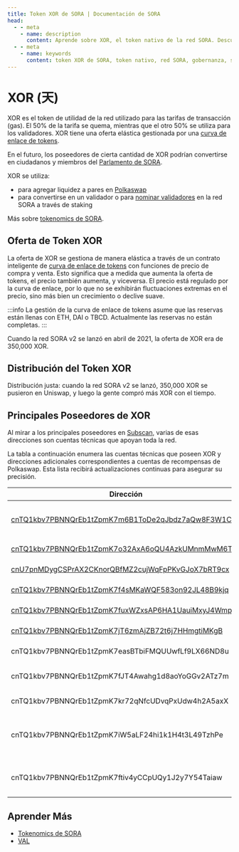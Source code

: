 ```yaml
---
title: Token XOR de SORA | Documentación de SORA
head:
  - - meta
    - name: description
      content: Aprende sobre XOR, el token nativo de la red SORA. Descubre las características, casos de uso y beneficios de XOR dentro del ecosistema SORA. Explora su rol en la gobernanza, staking, provisión de liquidez y otras actividades, y comprende cómo XOR impulsa la economía descentralizada e incentiva la participación activa en la red SORA.
  - - meta
    - name: keywords
      content: token XOR de SORA, token nativo, red SORA, gobernanza, staking, provisión de liquidez, economía descentralizada
---
```


# XOR (天)

XOR es el token de utilidad de la red utilizado para las tarifas de transacción (gas). El 50% de la tarifa se quema, mientras que el otro 50% se utiliza para los validadores. XOR tiene una oferta elástica gestionada por una [curva de enlace de tokens](https://medium.com/sora-xor/sora-the-new-economic-order-3ec3f0327e5a).

En el futuro, los poseedores de cierta cantidad de XOR podrían convertirse en ciudadanos y miembros del [Parlamento de SORA](https://medium.com/sora-xor/the-sora-parliament-af8184dae384).

XOR se utiliza:

- para agregar liquidez a pares en [Polkaswap](https://polkaswap.io/)
- para convertirse en un validador o para [nominar validadores](https://wiki.sora.org/guides/how-to-nominate-validators-stake-your-xor) en la red SORA a través de staking

Más sobre [tokenomics de SORA](https://medium.com/sora-xor/sora-the-new-economic-order-3ec3f0327e5a).

## Oferta de Token XOR

La oferta de XOR se gestiona de manera elástica a través de un contrato inteligente de [curva de enlace de tokens](https://wiki.sora.org/token-bonding-curve) con funciones de precio de compra y venta. Esto significa que a medida que aumenta la oferta de tokens, el precio también aumenta, y viceversa. El precio está regulado por la curva de enlace, por lo que no se exhibirán fluctuaciones extremas en el precio, sino más bien un crecimiento o declive suave.

:::info
La gestión de la curva de enlace de tokens asume que las reservas están llenas con ETH, DAI o TBCD. Actualmente las reservas no están completas.
:::

Cuando la red SORA v2 se lanzó en abril de 2021, la oferta de XOR era de 350,000 XOR.

## Distribución del Token XOR

Distribución justa: cuando la red SORA v2 se lanzó, 350,000 XOR se pusieron en Uniswap, y luego la gente compró más XOR con el tiempo.

## Principales Poseedores de XOR

Al mirar a los principales poseedores en [Subscan](https://sora.subscan.io/account), varias de esas direcciones son cuentas técnicas que apoyan toda la red.

La tabla a continuación enumera las cuentas técnicas que poseen XOR y direcciones adicionales correspondientes a cuentas de recompensas de Polkaswap. Esta lista recibirá actualizaciones continuas para asegurar su precisión.

| Dirección                                                                                                                                 | Rol                                                                                                                               |
| --------------------------------------------------------------------------------------------------------------------------------------- | ---------------------------------------------------------------------------------------------------------------------------------- |
| [cnTQ1kbv7PBNNQrEb1tZpmK7m6B1ToDe2qJbdz7aQw8F3W1CK ](https://sora.subscan.io/account/cnTQ1kbv7PBNNQrEb1tZpmK7m6B1ToDe2qJbdz7aQw8F3W1CK) | **Contrato inteligente del puente de Ethereum**                                                                                   |
| [cnTQ1kbv7PBNNQrEb1tZpmK7o32AxA6oQU4AzkUMnmMwM6Tk7](https://sora.subscan.io/account/cnTQ1kbv7PBNNQrEb1tZpmK7o32AxA6oQU4AzkUMnmMwM6Tk7)  | **Piscina XOR-PSWAP**                                                                                                             |
| [cnU7pnMDygCSPrAX2CKnorQBfMZ2cujWqFpPKvGJoX7bRT9cx](https://sora.subscan.io/account/cnU7pnMDygCSPrAX2CKnorQBfMZ2cujWqFpPKvGJoX7bRT9cx)  | [**Préstamo de JP Games**](https://medium.com/sora-xor/sora-xor-could-be-the-official-native-token-of-the-pegasus-world-kit-4ac45fd7cc32) |
| [cnTQ1kbv7PBNNQrEb1tZpmK7f4sMKaWQF583on92JL48B9kjq ](https://sora.subscan.io/account/cnTQ1kbv7PBNNQrEb1tZpmK7f4sMKaWQF583on92JL48B9kjq) | **Piscina XOR-VAL**                                                                                                               |
| [cnTQ1kbv7PBNNQrEb1tZpmK7fuxWZxsAP6HA1UauiMxyJ4Wmp ](https://sora.subscan.io/account/cnTQ1kbv7PBNNQrEb1tZpmK7fuxWZxsAP6HA1UauiMxyJ4Wmp) | **Piscina XOR-DAI**                                                                                                               |
| [cnTQ1kbv7PBNNQrEb1tZpmK7jT6zmAjZB72t6j7HHmgtiMKgB ](https://sora.subscan.io/account/cnTQ1kbv7PBNNQrEb1tZpmK7jT6zmAjZB72t6j7HHmgtiMKgB) | **Piscina XOR-ETH**                                                                                                               |
| cnTQ1kbv7PBNNQrEb1tZpmK7easBTbiFMQUUwfLf9LX66ND8u                                                                                       | **Recompensas TBC**                                                                                                                |
| cnTQ1kbv7PBNNQrEb1tZpmK7fJT4Awahg1d8aoYoGGv2ATz7m                                                                                       | **Recompensas del creador de mercado**                                                                                            |
| cnTQ1kbv7PBNNQrEb1tZpmK7kr72qNfcUDvqPxUdw4h2A5axX                                                                                       | **Recompensas de farming**                                                                                                         |
| cnTQ1kbv7PBNNQrEb1tZpmK7iW5aLF24hi1k1H4t3L49TzhPe                                                                                       | **Cuenta de reserva prelanzamiento de PSWAP y VAL**                                                                               |
| cnTQ1kbv7PBNNQrEb1tZpmK7ftiv4yCCpUQy1J2y7Y54Taiaw                                                                                       | **Distribución de PSWAP para proveedores de liquidez**                                                                            |

## Aprender Más

- [Tokenomics de SORA](/tokenomics.md)
- [VAL](/val.md)
